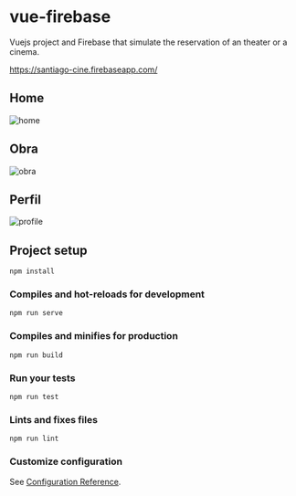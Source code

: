 # vue-firebase

Vuejs project and Firebase that simulate the reservation of an theater or a cinema.

https://santiago-cine.firebaseapp.com/

## Home

![home](https://user-images.githubusercontent.com/20464129/55851135-75378080-5b25-11e9-94e3-76104bb7cd17.png)

## Obra

![obra](https://user-images.githubusercontent.com/20464129/55851174-9c8e4d80-5b25-11e9-982e-a839cc7c420e.png)

## Perfil

![profile](https://user-images.githubusercontent.com/20464129/55851191-a87a0f80-5b25-11e9-9aa3-9f59172a7d3b.png)

## Project setup
```
npm install
```

### Compiles and hot-reloads for development
```
npm run serve
```

### Compiles and minifies for production
```
npm run build
```

### Run your tests
```
npm run test
```

### Lints and fixes files
```
npm run lint
```

### Customize configuration
See [Configuration Reference](https://cli.vuejs.org/config/).
